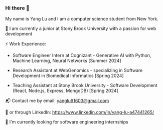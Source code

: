 ### Hi there 👋

My name is Yang Lu and I am a computer science student from New York. 

🏫 I am currently a junior at Stony Brook University with a passion for web development

⚡ Work Experience:

* Software Engineer Intern at Cognizant - Generative AI with Python, Machine Learning, Neural Networks [Summer 2024]

* Research Assistant at WebGenomics - specializing in Software Development in Biomedical Informatics [Spring 2024]
  
* Teaching Assistant at Stony Brook University - Software Development (React, Node.js, Express, MongoDB) [Spring 2024]

📬 Contact me by email: yanglu91603@gmail.com 

💬 or through LinkedIn: https://www.linkedin.com/in/yang-lu-a47441265/

🚀 I'm currently looking for software engineering internships
